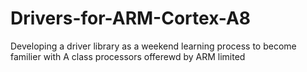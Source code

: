 # Drivers-for-ARM-Cortex-A8
Developing a driver library as a weekend learning process to become familier with A class processors offerewd by ARM limited
